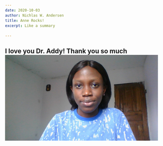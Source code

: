 ```yaml
---
date: 2020-10-03
author: Nichlas W. Andersen
title: Anne Rocks!
excerpt: Like a summary

---
```

## I love you Dr. Addy! Thank you so much![](/uploads/win_20200928_16_55_52_pro.jpg)